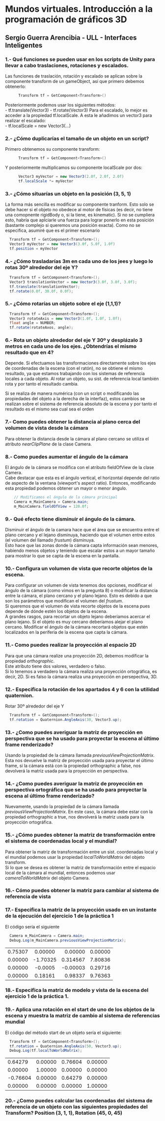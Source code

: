 # Mundos virtuales. Introducción a la programación de gráficos 3D  
## Sergio Guerra Arencibia - ULL - Interfaces Inteligentes  
### 1.- Qué funciones se pueden usar en los scripts de Unity para llevar a cabo traslaciones, rotaciones y escalados.  
  
  Las funciones de traslación, rotación y escalado se aplican sobre la componente transform de un gameObject, así que primero debemos obtenerlo:  
  ```c#
        Transform tf = GetComponent<Transform>()
  ```  
  Posteriormente podemos usar los siguientes métodos:  
    - tf.translate(Vector3)
    - tf.rotate(Vector3)
  Para el escalado, lo mejor es acceder a la propiedad tf.localScale. A esta le añadimos un vector3 para realizar el escalado:  
    - tf.localScale = new Vector3(...)  
      
### 2.- ¿Cómo duplicarías el tamaño de un objeto en un script?  

  Primero obtenemos su componente transform:  
  ```c#
        Transform tf = GetComponent<Transform>()
  ```  
  Y posteriormente multiplicamos su componente localScale por dos:  
  ```c#
        Vector3 myVector = new Vector3(2.0f, 2.0f, 2.0f)
        tf.localScale *= myVector
  ```  
### 3.- ¿Cómo situarías un objeto en la posición (3, 5, 1)  

  La forma más sencilla es modificar su componente tranform. Esto solo se debe hacer si el objeto no obedece al motor de físicas (es decir, no tiene una comopnente rigidBody o, si la tiene, es kinematic). Si no se cumpliera esto, habría que aplciarle una fuerza para lograr ponerlo en esta posición (bastante complejo si queremos una posición exacta). Como no se especifica, asumiré que es el primer escenario  
  ```c#  
    Transform tf = GetComponent<Transform>();
    Vector3 myVector = new Vector3(3.0f, 5.0f, 1.0f)
    tf.position = myVector  

  ```  

### 4.- ¿Cómo trasladarías 3m en cada uno de los jees y luego lo rotas 30º alrededor del eje Y?  

```c#  
  Transform tf = GetComponent<Transform>();
  Vector3 translationVector = new Vector3(3.0f, 3.0f, 3.0f);
  tf.translate(translationVector);
  tf.rotate(0.0f, 30.0f, 0.0f);
```  

### 5.- ¿Cómo rotarías un objeto sobre el eje (1,1,1)?  
```c# 
  Transform tf = GetComponent<Transform>();
  Vector3 rotateAxis = new Vector3(1.0f, 1.0f, 1.0f);
  float angle = NUMBER;
  tf.rotate(rotateAxos, angle);
```  
  

### 6.- Rota un objeto alrededor del eje Y 30º y desplázalo 3 metros en cada uno de los ejes. ¿Obtendrías el mismo resultado que en 4?  

Depende. Si efectuamos las transformaciones directamente sobre los ejes de coordenadas de la escena (con el ratón), no se obtiene el mismo resultado, ya que estamos trabajando con los sistemas de referencia locales a cada objeto. Al rotar un objeto, su sist. de referencia local también rota y por tanto el resultado cambia.  

Si se realiza de manera numérica (con un script o modificando las propiedades del objeto a la derecha de la interfaz), estos cambios se realizan sobre el sistema de referencia absoluto de la escena y por tanto el resultado es el mismo sea cual sea el orden
   

### 7.- Como puedes obtener la distancia al plano cerca del volumen de vista desde la cámara  

Para obtener la distancia desde la cámara al plano cercano se utiliza el atributo *nearClipPlane* de la clase
Camera.  
  

### 8.- Como puedes aumentar el ángulo de la cámara  

El ángulo de la cámara se modifica con el atributo fieldOfView de la clase Camera.  
Cabe destacar que esta es el ángulo vertical, el horizontal depende del ratio de aspecto de la ventana (viewport's aspect ratio).
Entonces, modificando esta propiedad podemos obtener un mayor o menor ángulo.  
```c#
    // Modificamos el ángulo de la cámara principal
    Camera m_MainCamera = Camera.main;
    m_MainCamera.fieldOfView = 120.0f;  
```  

### 9.- Qué efecto tiene disminuir el ángulo de la cámara.  

Disminuir el ángulo de la camara hace que el área que se encuentra entre el plano cercano y el 
lejano disminuya, haciendo que el volumen entre estos (el volumen del llamado *frustum*) disminuya.  
Esto hace que las zonas donde la cámara capta información sean menores, habiendo menos objetos y teniendo que escalar
estos a un mayor tamaño para mostrar lo que se capta de la escena en la pantalla.  
  
### 10.- Configura un volumen de vista que recorte objetos de la escena.  

Para configurar un volumen de vista tenemos dos opciones, modificar el ángulo de la cámara (como vimos en la pregunta 8) o
modificar la distancia entre la cámara, el plano cercano y el plano lejano. Esto es debido a que son los parámetros que modifican
el volumen del *frustum*.  
Si queremos que el volumen de vista recorte objetos de la escena pues depende de dónde estén los objetos de la escena.  
A grandes rasgos, para recortar un objeto lejano deberíamos acercar el plano lejano. Si el objeto es muy cercano deberíamos 
alejar el plano cercano. Modificar el ángulo de la cámara recortará objetos que estén localizados en la periferia de la escena
que capta la cámara.  

### 11.- Como puedes realizar la proyección al espacio 2D
  
Para que una cámara realize una proyección 2D, debemos modificar la propiedad *orthographic*.  
Este atributo tiene dos valores, verdadero o falso.  
Si lo tenemos a verdadero la cámara realiza una proyección ortográfica, es decir, 2D. Si es falso la cámara
realiza una proyección en persepectiva, 3D.  

### 12.- Especifica la rotación de los apartados 4 y 6 con la utilidad quaternion.  

Rotar 30º alrededor del eje Y  
```c#  
  Transform tf = GetComponent<Transform>();
  tf.rotation = Quaternion.AngleAxis(30, Vector3.up);  
```  

### 13.- ¿Como puedes averiguar la matriz de proyección en perspectiva que se ha usado para proyectar la escena al último frame renderizado?  

Usando la propiedad de la cámara llamada *previousViewProjectionMatrix*. Esta nos devuelve la matriz de proyección usada para proyectar el último frame, 
si la cámara está con la propiedad orthographic a false, nos devolverá la matriz usada para la proyección en perspectiva.  
  
### 14.- ¿Como puedes averiguar la matriz de proyección en perspectiva ortográfica que se ha usado para proyectar la escena al último frame renderizado?

Nuevamente, usando la propiedad de la cámara llamada *previousViewProjectionMatrix*.
En este caso, la cámara debe estar con la propiedad orthographic a true, nos devolverá la matriz usada para la proyección ortográfica.  

### 15.- ¿Cómo puedes obtener la matriz de transformación entre el sistema de coordenadas local y el mundial?

Para obtener la matriz de transformación entre un sist. coordenadas local y el mundial podemos usar la propiedad *localToWorldMatrix* del
objeto transform.  
Si lo que se desea es obtener la matriz de transformación entre el espacio local de la cámara al mundial, entonces podemos usar *cameraToWorldMatrix* 
del objeto Camera.  
  
### 16.- Cómo puedes obtener la matriz para cambiar al sistema de referencia de vista  

### 17.- Especifica la matriz de la proyección usado en un instante de la ejecución del ejercicio 1 de la práctica 1
El código sería el siguiente  
```c#  
  Camera m_MainCamera = Camera.main;  
  Debug.Log(m_MainCamera.previousViewProjectionMatrix);
```

| | | | |
| ------------- |:-------------:| -----:| -----:|
| 0.75307  | 0.00000  | 0.00000  | 0.00000 |
| 0.00000  | -1.70325 | 0.314567 | 7.80836 |
| 0.00000  | -0.0005  | -0.00003 | 0.29716 |
| 0.00000  | 0.18161  | 0.98337  | 9.76363 |
  
### 18.- Especifica la matriz de modelo y vista de la escena del ejercicio 1 de la práctica 1.  

### 19.- Aplica una rotación en el start de uno de los objetos de la escena y muestra la matriz de cambio al sistema de referencias mundial  
  
El código del método start de un objeto sería el siguiente:  
```c# 
  Transform tf = GetComponent<Transform>();
  tf.rotation = Quaternion.AngleAxis(50, Vector3.up);
  Debug.Log(tf.localToWorldMatrix);  

```  
| | | | |
| ------------- |:-------------:| -----:| -----:|
| 0.64279  | 0.00000  | 0.76604  | 0.00000 |
| 0.00000  | 1.00000  | 0.00000  | 0.00000 |
| -0.76604 | 0.00000  | 0.64279  | 0.00000 |
| 0.00000  | 0.00000  | 0.00000  | 1.00000 |  
   


### 20.- ¿Como puedes calcular las coordenadas del sistema de referencia de un objeto con las siguientes propiedades del Transform? Position (3, 1, 1), Rotation (45, 0, 45)
